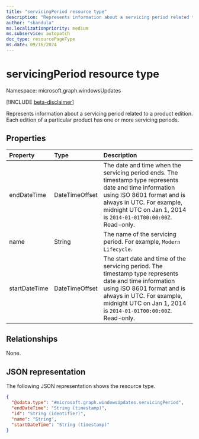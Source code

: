 ```yaml
---
title: "servicingPeriod resource type"
description: "Represents information about a servicing period related to a product edition."
author: "skandula"
ms.localizationpriority: medium
ms.subservice: autopatch
doc_type: resourcePageType
ms.date: 09/16/2024
---
```


# servicingPeriod resource type

Namespace: microsoft.graph.windowsUpdates

[!INCLUDE [beta-disclaimer](../../includes/beta-disclaimer.md)]

Represents information about a servicing period related to a product edition. Each edition of a particular product has one or more servicing periods.

## Properties

|Property|Type|Description|
|:---|:---|:---|
|endDateTime|DateTimeOffset|The date and time when the servicing period ends. The timestamp type represents date and time information using ISO 8601 format and is always in UTC. For example, midnight UTC on Jan 1, 2014 is `2014-01-01T00:00:00Z`. Read-only.|
|name|String|The name of the servicing period. For example, `Modern Lifecycle`.|
|startDateTime|DateTimeOffset|The start date and time of the servicing period. The timestamp type represents date and time information using ISO 8601 format and is always in UTC. For example, midnight UTC on Jan 1, 2014 is `2014-01-01T00:00:00Z`. Read-only.|

## Relationships

None.

## JSON representation

The following JSON representation shows the resource type.

<!-- {
  "blockType": "resource",
  "keyProperty": "id",
  "@odata.type": "microsoft.graph.windowsUpdates.servicingPeriod",
  "openType": false
}
-->
``` json
{
  "@odata.type": "#microsoft.graph.windowsUpdates.servicingPeriod",
  "endDateTime": "String (timestamp)",
  "id": "String (identifier)",
  "name": "String",
  "startDateTime": "String (timestamp)"
}
```
